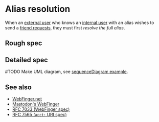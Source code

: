 # Alias resolution

When an [external user](External%20user.md) who knows an [internal user](Internal%20user.md) with an alias wishes to send a [friend requests](docs/Friend%20requests/Readme.md), they must first *resolve the full alias*.

## Rough spec

## Detailed spec

#TODO Make UML diagram, see [sequenceDiagram example](sequenceDiagram%20example.md).

## See also

- [WebFinger.net](https://webfinger.net/)
- [Mastodon's WebFinger](https://docs.joinmastodon.org/spec/webfinger/)
- [RFC 7033 (WebFinger spec)](https://tools.ietf.org/html/rfc7033)
- [RFC 7565 (`acct:` URI spec)](https://tools.ietf.org/html/rfc7565)